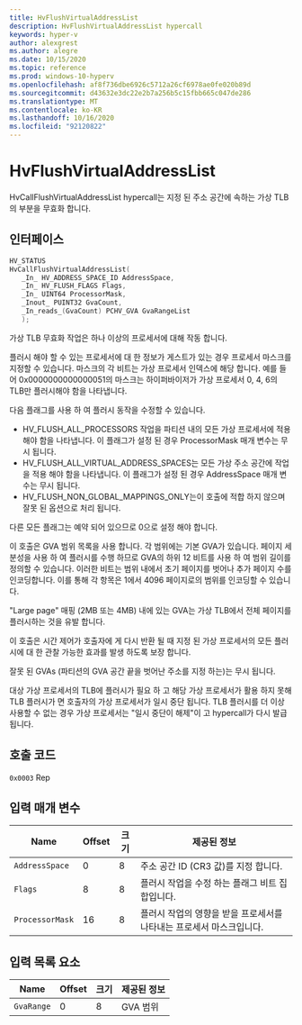```yaml
---
title: HvFlushVirtualAddressList
description: HvFlushVirtualAddressList hypercall
keywords: hyper-v
author: alexgrest
ms.author: alegre
ms.date: 10/15/2020
ms.topic: reference
ms.prod: windows-10-hyperv
ms.openlocfilehash: af8f736dbe6926c5712a26cf6978ae0fe020b89d
ms.sourcegitcommit: d43632e3dc22e2b7a256b5c15fbb665c047de286
ms.translationtype: MT
ms.contentlocale: ko-KR
ms.lasthandoff: 10/16/2020
ms.locfileid: "92120822"
---
```

# <a name="hvflushvirtualaddresslist"></a>HvFlushVirtualAddressList

HvCallFlushVirtualAddressList hypercall는 지정 된 주소 공간에 속하는 가상 TLB의 부분을 무효화 합니다.

## <a name="interface"></a>인터페이스

 ```c
HV_STATUS
HvCallFlushVirtualAddressList(
    _In_ HV_ADDRESS_SPACE_ID AddressSpace,
    _In_ HV_FLUSH_FLAGS Flags,
    _In_ UINT64 ProcessorMask,
    _Inout_ PUINT32 GvaCount,
    _In_reads_(GvaCount) PCHV_GVA GvaRangeList
    );
 ```

가상 TLB 무효화 작업은 하나 이상의 프로세서에 대해 작동 합니다.

플러시 해야 할 수 있는 프로세서에 대 한 정보가 게스트가 있는 경우 프로세서 마스크를 지정할 수 있습니다. 마스크의 각 비트는 가상 프로세서 인덱스에 해당 합니다. 예를 들어 0x0000000000000051의 마스크는 하이퍼바이저가 가상 프로세서 0, 4, 6의 TLB만 플러시해야 함을 나타냅니다.

다음 플래그를 사용 하 여 플러시 동작을 수정할 수 있습니다.

- HV_FLUSH_ALL_PROCESSORS 작업을 파티션 내의 모든 가상 프로세서에 적용 해야 함을 나타냅니다. 이 플래그가 설정 된 경우 ProcessorMask 매개 변수는 무시 됩니다.
- HV_FLUSH_ALL_VIRTUAL_ADDRESS_SPACES는 모든 가상 주소 공간에 작업을 적용 해야 함을 나타냅니다. 이 플래그가 설정 된 경우 AddressSpace 매개 변수는 무시 됩니다.
- HV_FLUSH_NON_GLOBAL_MAPPINGS_ONLY는이 호출에 적합 하지 않으며 잘못 된 옵션으로 처리 됩니다.

다른 모든 플래그는 예약 되어 있으므로 0으로 설정 해야 합니다.

이 호출은 GVA 범위 목록을 사용 합니다. 각 범위에는 기본 GVA가 있습니다. 페이지 세분성을 사용 하 여 플러시를 수행 하므로 GVA의 하위 12 비트를 사용 하 여 범위 길이를 정의할 수 있습니다. 이러한 비트는 범위 내에서 초기 페이지를 벗어나 추가 페이지 수를 인코딩합니다. 이를 통해 각 항목은 1에서 4096 페이지로의 범위를 인코딩할 수 있습니다.

"Large page" 매핑 (2MB 또는 4MB) 내에 있는 GVA는 가상 TLB에서 전체 페이지를 플러시하는 것을 유발 합니다.

이 호출은 시간 제어가 호출자에 게 다시 반환 될 때 지정 된 가상 프로세서의 모든 플러시에 대 한 관찰 가능한 효과를 발생 하도록 보장 합니다.

잘못 된 GVAs (파티션의 GVA 공간 끝을 벗어난 주소를 지정 하는)는 무시 됩니다.

대상 가상 프로세서의 TLB에 플러시가 필요 하 고 해당 가상 프로세서가 활용 하지 못해 TLB 플러시가 면 호출자의 가상 프로세서가 일시 중단 됩니다. TLB 플러시를 더 이상 사용할 수 없는 경우 가상 프로세서는 "일시 중단이 해제"이 고 hypercall가 다시 발급 됩니다.

## <a name="call-code"></a>호출 코드
`0x0003` Rep

## <a name="input-parameters"></a>입력 매개 변수

| Name                    | Offset     | 크기     | 제공된 정보                      |
|-------------------------|------------|----------|-------------------------------------------|
| `AddressSpace`          | 0          | 8        | 주소 공간 ID (CR3 값)를 지정 합니다. |
| `Flags`                 | 8          | 8        | 플러시 작업을 수정 하는 플래그 비트 집합입니다. |
| `ProcessorMask`         | 16         | 8        | 플러시 작업의 영향을 받을 프로세서를 나타내는 프로세서 마스크입니다. |

## <a name="input-list-element"></a>입력 목록 요소

| Name                    | Offset     | 크기     | 제공된 정보                      |
|-------------------------|------------|----------|-------------------------------------------|
| `GvaRange`              | 0          | 8        | GVA 범위                                 |
